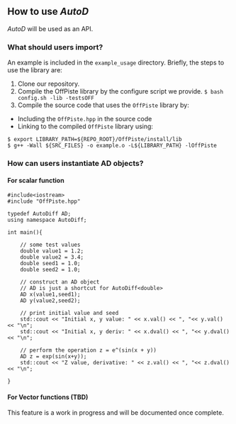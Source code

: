 ## How to use *AutoD*

*AutoD* will be used as an API.   

### **What should users import?**  

An example is included in the `example_usage` directory. Briefly, the steps to use the library are:

1. Clone our repository.
2. Compile the OffPiste library by the configure script we provide.
```$ bash config.sh -lib -testsOFF```
3. Compile the source code that uses the `OffPiste` library by:
* Including the `OffPiste.hpp` in the source code
* Linking to the compiled `OffPiste` library using:
```
$ export LIBRARY_PATH=${REPO_ROOT}/OffPiste/install/lib
$ g++ -Wall ${SRC_FILES} -o example.o -L${LIBRARY_PATH} -lOffPiste
```

### **How can users instantiate AD objects?**  

#### For scalar function
```
#include<iostream>
#include "OffPiste.hpp"

typedef AutoDiff AD;
using namespace AutoDiff;

int main(){
   
    // some test values
    double value1 = 1.2; 
    double value2 = 3.4;
    double seed1 = 1.0;
    double seed2 = 1.0;

    // construct an AD object 
    // AD is just a shortcut for AutoDiff<double>
    AD x(value1,seed1);
    AD y(value2,seed2);

    // print initial value and seed
    std::cout << "Initial x, y value: " << x.val() << ", "<< y.val() << "\n"; 
    std::cout << "Initial x, y deriv: " << x.dval() << ", "<< y.dval() << "\n";

    // perform the operation z = e^(sin(x + y))
    AD z = exp(sin(x+y));
    std::cout << "Z value, derivative: " << z.val() << ", "<< z.dval() << "\n"; 
    
}
```

#### For Vector functions (TBD)

This feature is a work in progress and will be documented once complete.
